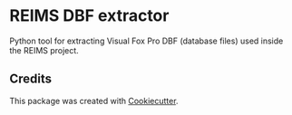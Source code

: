 # REIMS DBF extractor


Python tool for extracting Visual Fox Pro DBF (database files) used inside the REIMS project.


## Credits

This package was created with [Cookiecutter](https://github.com/audreyr/cookiecutter).

